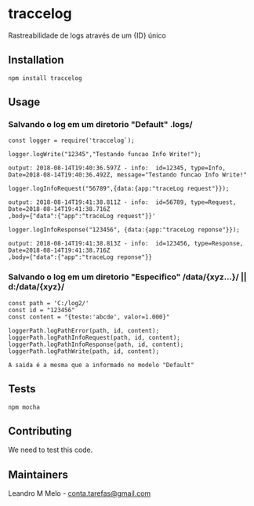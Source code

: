 # traccelog
Rastreabilidade de logs através de um {ID} único

## Installation

  `npm install traccelog`

## Usage

### Salvando o log em um diretorio "Default" .logs/

    const logger = require('traccelog`);

    logger.logWrite("12345","Testando funcao Info Write!");  
    
    output: 2018-08-14T19:40:36.597Z - info:  id=12345, type=Info, Date=2018-08-14T19:40:36.492Z, message="Testando funcao Info Write!"
    
    logger.logInfoRequest("56789",{data:{app:"traceLog request"}});  
   
    output: 2018-08-14T19:41:38.811Z - info:  id=56789, type=Request, Date=2018-08-14T19:41:38.716Z
    ,body={"data":{"app":"traceLog request"}}'
      
    logger.logInfoResponse("123456", {data:{app:"traceLog reponse"}});
     
    output: 2018-08-14T19:41:38.813Z - info:  id=123456, type=Response, Date=2018-08-14T19:41:38.716Z
    ,body={"data":{"app":"traceLog reponse"}}
   

### Salvando o log em um diretorio "Especifico" /data/{xyz...}/ || d:/data/{xyz}/
  
    const path = 'C:/log2/'
    const id = "123456"
    const content = "{teste:'abcde', valor=1.000}"

    loggerPath.logPathError(path, id, content);
    loggerPath.logPathInfoRequest(path, id, content);
    loggerPath.logPathInfoResponse(path, id, content);
    loggerPath.logPathWrite(path, id, content);
    
    A saida é a mesma que a informado no modelo "Default"
    
   

## Tests

  `npm mocha`

## Contributing

We need to test this code.

## Maintainers

Leandro M Melo - conta.tarefas@gmail.com



